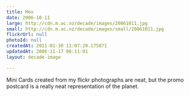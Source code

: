 ```yaml
---
title: Moo
date: 2006-10-11
large: http://cdn.m.ac.nz/decade/images/20061011.jpg
small: http://cdn.m.ac.nz/decade/images/small/20061011.jpg
flickrUrl: null
photoId: null
createdAt: 2011-01-30 11:07:20.175871
updatedAt: 2006-11-17 06:11:01
layout: decade-image

---
```

Mini Cards created from my flickr photographs are neat, but the promo postcard is a really neat representation of the planet.
